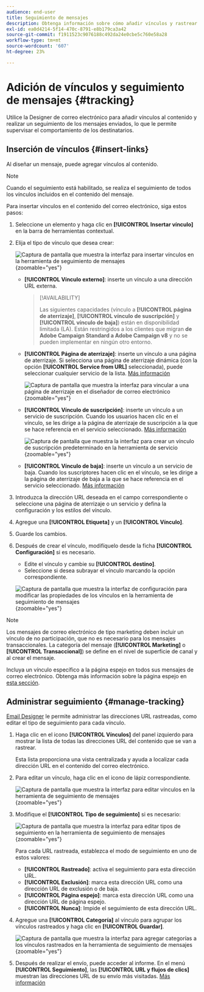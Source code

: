 ```yaml
---
audience: end-user
title: Seguimiento de mensajes
description: Obtenga información sobre cómo añadir vínculos y rastrear los mensajes enviados
exl-id: ea0d4214-5f14-470c-8791-e8b179ca3a42
source-git-commit: f1911523c9076188c492da24e0cbe5c760e58a28
workflow-type: tm+mt
source-wordcount: '607'
ht-degree: 23%

---
```


# Adición de vínculos y seguimiento de mensajes {#tracking}

Utilice la Designer de correo electrónico para añadir vínculos al contenido y realizar un seguimiento de los mensajes enviados, lo que le permite supervisar el comportamiento de los destinatarios.

## Inserción de vínculos {#insert-links}

Al diseñar un mensaje, puede agregar vínculos al contenido.

>[!NOTE]
>
>Cuando el seguimiento está habilitado, se realiza el seguimiento de todos los vínculos incluidos en el contenido del mensaje.

Para insertar vínculos en el contenido del correo electrónico, siga estos pasos:

1. Seleccione un elemento y haga clic en **[!UICONTROL Insertar vínculo]** en la barra de herramientas contextual.

1. Elija el tipo de vínculo que desea crear:

   ![Captura de pantalla que muestra la interfaz para insertar vínculos en la herramienta de seguimiento de mensajes](assets/message-tracking-insert-link.png){zoomable="yes"}

   * **[!UICONTROL Vínculo externo]**: inserte un vínculo a una dirección URL externa.

     >[!AVAILABILITY]
     >
     >Las siguientes capacidades (vínculo a **[!UICONTROL página de aterrizaje]**, **[!UICONTROL vínculo de suscripción]** y **[!UICONTROL vínculo de baja]**) están en disponibilidad limitada (LA). Están restringidos a los clientes que migran **de Adobe Campaign Standard a Adobe Campaign v8** y no se pueden implementar en ningún otro entorno.

   * **[!UICONTROL Página de aterrizaje]**: inserte un vínculo a una página de aterrizaje. Si selecciona una página de aterrizaje dinámica (con la opción **[!UICONTROL Service from URL]** seleccionada), puede seleccionar cualquier servicio de la lista. [Más información](../landing-pages/create-lp.md#define-actions-on-form-submission)

     ![Captura de pantalla que muestra la interfaz para vincular a una página de aterrizaje en el diseñador de correo electrónico](assets/email-link-to-landing-page.png){zoomable="yes"}

   * **[!UICONTROL Vínculo de suscripción]**: inserte un vínculo a un servicio de suscripción. Cuando los usuarios hacen clic en el vínculo, se les dirige a la página de aterrizaje de suscripción a la que se hace referencia en el servicio seleccionado. [Más información](../audience/manage-services.md#create-service)

     ![Captura de pantalla que muestra la interfaz para crear un vínculo de suscripción predeterminado en la herramienta de servicio](assets/service-create-default-lp-link.png){zoomable="yes"}

   * **[!UICONTROL Vínculo de baja]**: inserte un vínculo a un servicio de baja. Cuando los suscriptores hacen clic en el vínculo, se les dirige a la página de aterrizaje de baja a la que se hace referencia en el servicio seleccionado. [Más información](../audience/manage-services.md#create-service)

   <!--* **[!UICONTROL Mirror page]**: Add a link to display the email content in a web browser. [Learn more]-->

1. Introduzca la dirección URL deseada en el campo correspondiente o seleccione una página de aterrizaje o un servicio y defina la configuración y los estilos del vínculo.

1. Agregue una **[!UICONTROL Etiqueta]** y un **[!UICONTROL Vínculo]**.

1. Guarde los cambios.

1. Después de crear el vínculo, modifíquelo desde la ficha **[!UICONTROL Configuración]** si es necesario.

   * Edite el vínculo y cambie su **[!UICONTROL destino]**.
   * Seleccione si desea subrayar el vínculo marcando la opción correspondiente.

   ![Captura de pantalla que muestra la interfaz de configuración para modificar las propiedades de los vínculos en la herramienta de seguimiento de mensajes](assets/message-tracking-link-settings.png){zoomable="yes"}

>[!NOTE]
>
>Los mensajes de correo electrónico de tipo marketing deben incluir un vínculo de no participación, que no es necesario para los mensajes transaccionales. La categoría del mensaje (**[!UICONTROL Marketing]** o **[!UICONTROL Transaccional]**) se define en el nivel de superficie de canal y al crear el mensaje.

Incluya un vínculo específico a la página espejo en todos sus mensajes de correo electrónico. Obtenga más información sobre la página espejo en [esta sección](mirror-page.md).

## Administrar seguimiento {#manage-tracking}

[Email Designer](create-email-content.md) le permite administrar las direcciones URL rastreadas, como editar el tipo de seguimiento para cada vínculo.

1. Haga clic en el icono **[!UICONTROL Vínculos]** del panel izquierdo para mostrar la lista de todas las direcciones URL del contenido que se van a rastrear.

   Esta lista proporciona una vista centralizada y ayuda a localizar cada dirección URL en el contenido del correo electrónico.

1. Para editar un vínculo, haga clic en el icono de lápiz correspondiente.

   ![Captura de pantalla que muestra la interfaz para editar vínculos en la herramienta de seguimiento de mensajes](assets/message-tracking-edit-links.png){zoomable="yes"}

1. Modifique el **[!UICONTROL Tipo de seguimiento]** si es necesario:

   ![Captura de pantalla que muestra la interfaz para editar tipos de seguimiento en la herramienta de seguimiento de mensajes](assets/message-tracking-edit-a-link.png){zoomable="yes"}

   Para cada URL rastreada, establezca el modo de seguimiento en uno de estos valores:

   * **[!UICONTROL Rastreado]**: activa el seguimiento para esta dirección URL.
   * **[!UICONTROL Exclusión]**: marca esta dirección URL como una dirección URL de exclusión o de baja.
   * **[!UICONTROL Página espejo]**: marca esta dirección URL como una dirección URL de página espejo.
   * **[!UICONTROL Nunca]**: Impide el seguimiento de esta dirección URL. <!--This information is saved: if the URL appears again in a future message, its tracking is automatically deactivated.-->

1. Agregue una **[!UICONTROL Categoría]** al vínculo para agrupar los vínculos rastreados y haga clic en **[!UICONTROL Guardar]**.

   ![Captura de pantalla que muestra la interfaz para agregar categorías a los vínculos rastreados en la herramienta de seguimiento de mensajes](assets/message-tracking-edit-a-link_2.png){zoomable="yes"}

1. Después de realizar el envío, puede acceder al informe. En el menú **[!UICONTROL Seguimiento]**, las **[!UICONTROL URL y flujos de clics]** muestran las direcciones URL de su envío más visitadas. [Más información](../reporting/gs-reports.md)